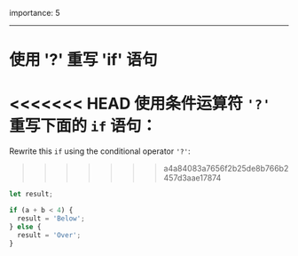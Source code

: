 importance: 5

---

# 使用 '?' 重写 'if' 语句

<<<<<<< HEAD
使用条件运算符 `'?'` 重写下面的 `if` 语句：
=======
Rewrite this `if` using the conditional operator `'?'`:
>>>>>>> a4a84083a7656f2b25de8b766b2457d3aae17874

```js
let result;

if (a + b < 4) {
  result = 'Below';
} else {
  result = 'Over';
}
```
